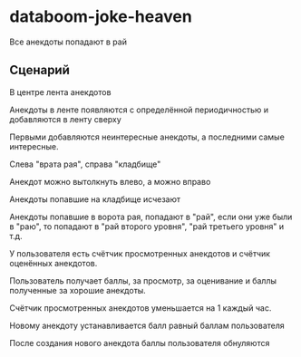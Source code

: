 # databoom-joke-heaven
Все анекдоты попадают в рай

## Сценарий
В центре лента анекдотов

Анекдоты в ленте появляются с определённой периодичностью и добавляются в ленту сверху

Первыми добавляются неинтересные анекдоты, а последними самые интересные.

Слева "врата рая", справа "кладбище"

Анекдот можно вытолкнуть влево, а можно вправо

Анекдоты попавшие на кладбище исчезают

Анекдоты попавшие в ворота рая, попадают в "рай", если они уже были в "раю", то попадают в "рай второго уровня", "рай третьего уровня" и т.д.

У пользователя есть счётчик просмотренных анекдотов и счётчик оценённых анекдотов.

Пользователь получает баллы, за просмотр, за оценивание и баллы полученные за хорошие анекдоты.

Счётчик просмотренных анекдотов уменьшается на 1 каждый час.

Новому анекдоту устанавливается балл равный баллам пользователя

После создания нового анекдота баллы пользователя обнуляются

